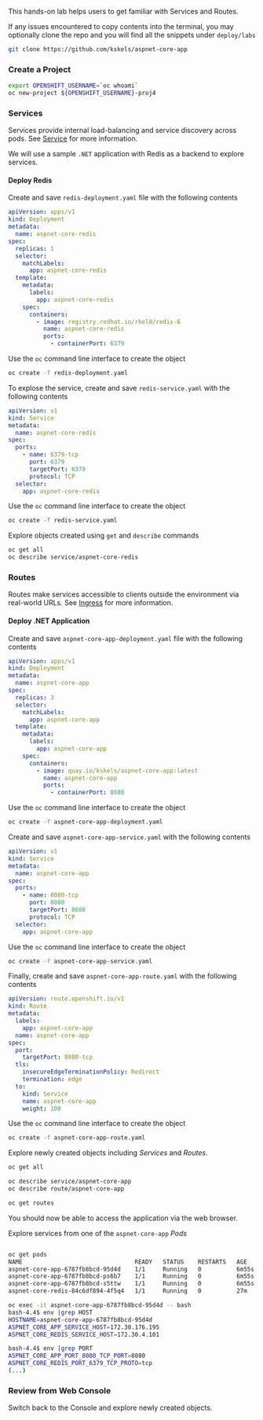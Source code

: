 This hands-on lab helps users to get familiar with Services and Routes.


If any issues encountered to copy contents into the terminal, you may optionally clone the repo and you will find all the snippets under `deploy/labs`

```bash
git clone https://github.com/kskels/aspnet-core-app
```

### Create a Project

```bash
export OPENSHIFT_USERNAME=`oc whoami`
oc new-project ${OPENSHIFT_USERNAME}-proj4
```

### Services

Services provide internal load-balancing and service discovery across pods. See [Service](https://kubernetes.io/docs/concepts/services-networking/service/) for more information.

We will use a sample `.NET` application with Redis as a backend to explore services.

#### Deploy Redis

Create and save `redis-deployment.yaml` file with the following contents

```yaml
apiVersion: apps/v1
kind: Deployment
metadata:
  name: aspnet-core-redis
spec:
  replicas: 1
  selector:
    matchLabels:
      app: aspnet-core-redis
  template:
    metadata:
      labels:
        app: aspnet-core-redis
    spec:
      containers:
        - image: registry.redhat.io/rhel8/redis-6
          name: aspnet-core-redis
          ports:
            - containerPort: 6379
```

Use the `oc` command line interface to create the object

```bash
oc create -f redis-deployment.yaml
```

To explose the service, create and save `redis-service.yaml` with the following contents

```yaml
apiVersion: v1
kind: Service
metadata:
  name: aspnet-core-redis
spec:
  ports:
    - name: 6379-tcp
      port: 6379
      targetPort: 6379
      protocol: TCP
  selector:
    app: aspnet-core-redis
```

Use the `oc` command line interface to create the object

```bash
oc create -f redis-service.yaml
```

Explore objects created using `get` and `describe` commands

```bash
oc get all
oc describe service/aspnet-core-redis
```

### Routes

Routes make services accessible to clients outside the environment via real-world URLs. See [Ingress](https://kubernetes.io/docs/concepts/services-networking/ingress/) for more information.


#### Deploy .NET Application

Create and save `aspnet-core-app-deployment.yaml` file with the following contents

```yaml
apiVersion: apps/v1
kind: Deployment
metadata:
  name: aspnet-core-app
spec:
  replicas: 3
  selector:
    matchLabels:
      app: aspnet-core-app
  template:
    metadata:
      labels:
        app: aspnet-core-app
    spec:
      containers:
        - image: quay.io/kskels/aspnet-core-app:latest
          name: aspnet-core-app
          ports:
            - containerPort: 8080
```

Use the `oc` command line interface to create the object

```bash
oc create -f aspnet-core-app-deployment.yaml
```

Create and save `aspnet-core-app-service.yaml` with the following contents

```yaml
apiVersion: v1
kind: Service
metadata:
  name: aspnet-core-app
spec:
  ports:
    - name: 8080-tcp
      port: 8080
      targetPort: 8080
      protocol: TCP
  selector:
    app: aspnet-core-app
``` 

Use the `oc` command line interface to create the object

```bash
oc create -f aspnet-core-app-service.yaml
```

Finally, create and save `aspnet-core-app-route.yaml` with the following contents

```yaml
apiVersion: route.openshift.io/v1
kind: Route
metadata:
  labels:
    app: aspnet-core-app
  name: aspnet-core-app
spec:
  port:
    targetPort: 8080-tcp
  tls:
    insecureEdgeTerminationPolicy: Redirect
    termination: edge
  to:
    kind: Service
    name: aspnet-core-app
    weight: 100
```

Use the `oc` command line interface to create the object

```bash
oc create -f aspnet-core-app-route.yaml
```

Explore newly created objects including *Services* and *Routes*.

```bash
oc get all

oc describe service/aspnet-core-app
oc describe route/aspnet-core-app

oc get routes
```

You should now be able to access the application via the web browser.

Explore services from one of the `aspnet-core-app` *Pods*

```bash

oc get pods
NAME                                READY   STATUS    RESTARTS   AGE
aspnet-core-app-6787fb8bcd-95d4d    1/1     Running   0          6m55s
aspnet-core-app-6787fb8bcd-ps6b7    1/1     Running   0          6m55s
aspnet-core-app-6787fb8bcd-s5ttw    1/1     Running   0          6m55s
aspnet-core-redis-84c6df894-4f5q4   1/1     Running   0          27m

oc exec -it aspnet-core-app-6787fb8bcd-95d4d -- bash
bash-4.4$ env |grep HOST
HOSTNAME=aspnet-core-app-6787fb8bcd-95d4d
ASPNET_CORE_APP_SERVICE_HOST=172.30.176.195
ASPNET_CORE_REDIS_SERVICE_HOST=172.30.4.101

bash-4.4$ env |grep PORT
ASPNET_CORE_APP_PORT_8080_TCP_PORT=8080
ASPNET_CORE_REDIS_PORT_6379_TCP_PROTO=tcp
(...)
```

### Review from Web Console

Switch back to the Console and explore newly created objects.
